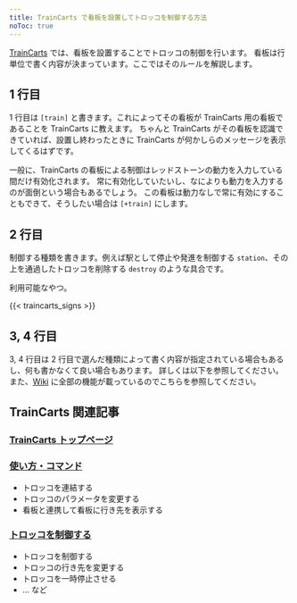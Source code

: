```yaml
---
title: TrainCarts で看板を設置してトロッコを制御する方法
noToc: true
---
```


[TrainCarts](/plugins/traincarts) では、看板を設置することでトロッコの制御を行います。
看板は行単位で書く内容が決まっています。ここではそのルールを解説します。

## 1 行目
1 行目は `[train]` と書きます。これによってその看板が TrainCarts 用の看板であることを TrainCarts に教えます。
ちゃんと TrainCarts がその看板を認識できていれば、設置し終わったときに TrainCarts が何かしらのメッセージを表示してくるはずです。

一般に、TrainCarts の看板による制御はレッドストーンの動力を入力している間だけ有効化されます。
常に有効化していたいし、なによりも動力を入力するのが面倒という場合もあるでしょう。
この看板は動力なしで常に有効にすることもできて、そうしたい場合は `[+train]` にします。

## 2 行目
制御する種類を書きます。例えば駅として停止や発進を制御する `station`、その上を通過したトロッコを削除する `destroy` のような具合です。

利用可能なやつ。

{{< traincarts_signs >}}

## 3, 4 行目
3, 4 行目は 2 行目で選んだ種類によって書く内容が指定されている場合もあるし、何も書かなくて良い場合もあります。
詳しくは以下を参照してください。
また、[Wiki](https://wiki.traincarts.net/p/TrainCarts/Signs#Types) に全部の機能が載っているのでこちらを参照してください。


## TrainCarts 関連記事

### [TrainCarts トップページ](/plugins/traincarts)

### [使い方・コマンド](/plugins/traincarts/howtouse)
* トロッコを連結する
* トロッコのパラメータを変更する
* 看板と連携して看板に行き先を表示する

### [トロッコを制御する](/plugins/traincarts/signs)
* トロッコを制御する
* トロッコの行き先を変更する
* トロッコを一時停止させる
* ... など
